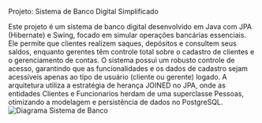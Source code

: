 Projeto: Sistema de Banco Digital Simplificado

Este projeto é um sistema de banco digital desenvolvido em Java com JPA (Hibernate) e Swing, focado em simular operações bancárias essenciais.
Ele permite que clientes realizem saques, depósitos e consultem seus saldos, enquanto gerentes têm controle total sobre o cadastro de clientes 
e o gerenciamento de contas. O sistema possui um robusto controle de acesso, garantindo que as funcionalidades e os dados de cadastro sejam 
acessíveis apenas ao tipo de usuário (cliente ou gerente) logado. A arquitetura utiliza a estratégia de herança JOINED no JPA, onde as entidades
Clientes e Funcionarios herdam de uma superclasse Pessoas, otimizando a modelagem e persistência de dados no PostgreSQL.
![Diagrama Sistema de Banco](https://github.com/user-attachments/assets/92b7aa08-db3e-4189-96c0-8b84b771a4dc)
